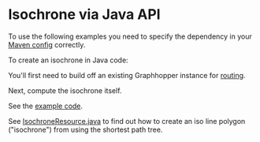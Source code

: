 # Isochrone via Java API

To use the following examples you need to specify the dependency in
your [Maven config](/README.md#maven) correctly.

To create an isochrone in Java code:

You'll first need to build off an existing Graphhopper instance for [routing](/../core/routing.md).

Next, compute the isochrone itself.

See the [example code](../../example/src/main/java/com/graphhopper/example/IsochroneExample.java).

See [IsochroneResource.java](https://github.com/graphhopper/graphhopper/blob/master/web-bundle/src/main/java/com/graphhopper/resources/IsochroneResource.java)
to find out how to create an iso line polygon ("isochrone") from using the shortest path tree.
